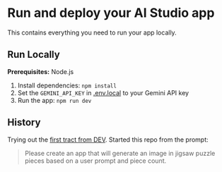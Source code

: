 # Run and deploy your AI Studio app

This contains everything you need to run your app locally.

## Run Locally

**Prerequisites:**  Node.js


1. Install dependencies:
   `npm install`
2. Set the `GEMINI_API_KEY` in [.env.local](.env.local) to your Gemini API key
3. Run the app:
   `npm run dev`

## History

Trying out the [first tract from DEV](https://dev.to/devteam/announcing-the-first-dev-education-track-build-apps-with-google-ai-studio-ej7). Started this repo from the prompt:

> Please create an app that will generate an image in jigsaw puzzle pieces based on a user prompt and piece count.
